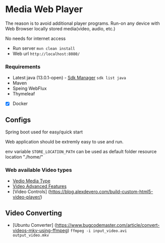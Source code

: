 # Media Web Player

The reason is to avoid additional player programs.
Run-on any device with Web Browser locally stored media(video, audio, etc.)

No needs for internet access

* Run server
  `mvn clean install`
* Web url
  `http://localhost:8080/`

### Requirements

* Latest java (13.0.1-open) - [Sdk Manager](https://sdkman.io/) `sdk list java`
* Maven
* Speing WebFlux
* Thymeleaf
* [x] Docker

## Configs

Spring boot used for easy/quick start

Web application should be extremly easy to use and run.

env variable `STORE_LOCATION_PATH` can be used as default folder resource location "./home/"

### Web available Video types

* [Vedio Media Type](https://www.iana.org/assignments/media-types/media-types.xhtml#video)
* [Video Advanced Features](https://blog.addpipe.com/10-advanced-features-in-html5-video-player/)
* [Video Controls] (https://blog.alexdevero.com/build-custom-html5-video-player/)

## Video Converting

* [Ubuntu Converter] (https://www.bugcodemaster.com/article/convert-videos-mkv-using-ffmpeg)
  `ffmpeg -i input_video.avi output_video.mkv`